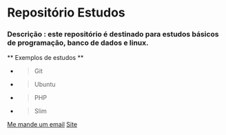 # Repositório Estudos
### Descrição : este repositório é destinado para estudos básicos de programação, banco de dados e linux.

** Exemplos de estudos **

* > Git
* > Ubuntu
* > PHP
* > Slim


[Me mande um email](mailto:jcsj2010@gmail.com)
[Site](http://www.acrsystem.com.br)


